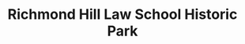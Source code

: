 ---
layout: repo
title: "Richmond Hill Law School Historic Park"
id: 4806
permalink: repos/4806/
---